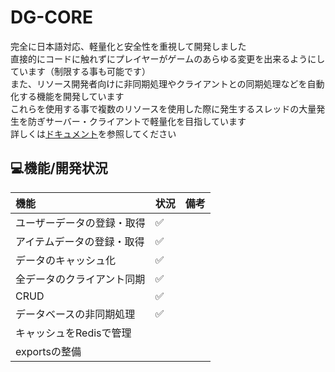 # DG-CORE
完全に日本語対応、軽量化と安全性を重視して開発しました<br>
直接的にコードに触れずにプレイヤーがゲームのあらゆる変更を出来るようにしています（制限する事も可能です）<br>
また、リソース開発者向けに非同期処理やクライアントとの同期処理などを自動化する機能を開発しています<br>
これらを使用する事で複数のリソースを使用した際に発生するスレッドの大量発生を防ぎサーバー・クライアントで軽量化を目指しています<br>
詳しくは[ドキュメント](#)を参照してください

## 💻機能/開発状況
| 機能 | 状況 | 備考 |
|:--- | :--- | :--- |
| ユーザーデータの登録・取得 | ✅ | |
| アイテムデータの登録・取得 | ✅ | |
| データのキャッシュ化 | ✅ | |
| 全データのクライアント同期 | ✅ | |
| CRUD | ✅ | |
| データベースの非同期処理 | ✅ | |
| キャッシュをRedisで管理 |
| exportsの整備 |
